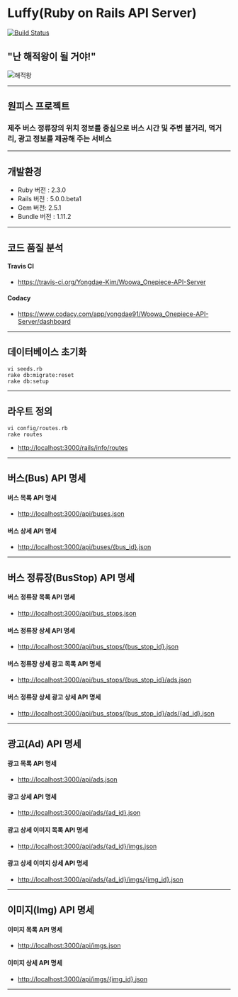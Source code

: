 # Luffy(Ruby on Rails API Server)

[![Build Status](https://travis-ci.org/Yongdae-Kim/Woowa_Onepiece-API-Server.svg?branch=master)](https://travis-ci.org/Yongdae-Kim/Woowa_Onepiece-API-Server)

## "난 해적왕이 될 거야!"

![해적왕](https://attachment.namu.wiki/%EB%AA%BD%ED%82%A4%20D.%20%EB%A3%A8%ED%94%BC__Example4.jpg "루피")

***
## 원피스 프로젝트

### 제주 버스 정류장의 위치 정보를 중심으로 버스 시간 및 주변 볼거리, 먹거리, 광고 정보를 제공해 주는 서비스

***
## 개발환경

- Ruby 버전 : 2.3.0
- Rails 버전 : 5.0.0.beta1
- Gem 버전: 2.5.1
- Bundle 버전 : 1.11.2

***

## 코드 품질 분석

#### Travis CI
- <https://travis-ci.org/Yongdae-Kim/Woowa_Onepiece-API-Server>

#### Codacy
- <https://www.codacy.com/app/yongdae91/Woowa_Onepiece-API-Server/dashboard>

***

## 데이터베이스 초기화

```
vi seeds.rb
rake db:migrate:reset
rake db:setup
```

***

##  라우트 정의

```
vi config/routes.rb
rake routes
```

- <http://localhost:3000/rails/info/routes>

***

## 버스(Bus) API 명세

#### 버스 목록 API 명세

- <http://localhost:3000/api/buses.json>

#### 버스 상세 API 명세

- <http://localhost:3000/api/buses/{bus_id}.json>

***

## 버스 정류장(BusStop) API 명세

#### 버스 정류장 목록 API 명세

- <http://localhost:3000/api/bus_stops.json>

#### 버스 정류장 상세 API 명세

- <http://localhost:3000/api/bus_stops/{bus_stop_id}.json>

#### 버스 정류장 상세 광고 목록 API 명세

- <http://localhost:3000/api/bus_stops/{bus_stop_id}/ads.json>

#### 버스 정류장 상세 광고 상세 API 명세

- <http://localhost:3000/api/bus_stops/{bus_stop_id}/ads/{ad_id}.json>

***

## 광고(Ad) API 명세

#### 광고 목록 API 명세

- <http://localhost:3000/api/ads.json>

#### 광고 상세 API 명세

- <http://localhost:3000/api/ads/{ad_id}.json>

#### 광고 상세 이미지 목록 API 명세

- <http://localhost:3000/api/ads/{ad_id}/imgs.json>

#### 광고 상세 이미지 상세 API 명세

- <http://localhost:3000/api/ads/{ad_id}/imgs/{img_id}.json>

***

## 이미지(Img) API 명세

#### 이미지 목록 API 명세

- <http://localhost:3000/api/imgs.json>

#### 이미지 상세 API 명세

- <http://localhost:3000/api/imgs/{img_id}.json>

***

